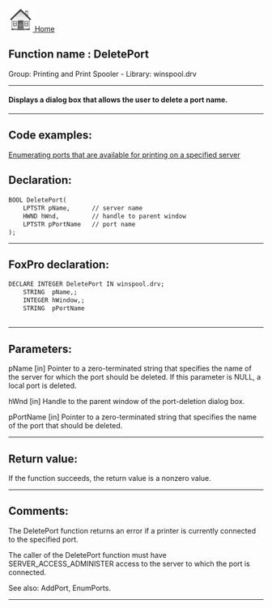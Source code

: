 [<img src="../../images/home.png"> Home ](https://github.com/VFPX/Win32API)  

## Function name : DeletePort
Group: Printing and Print Spooler - Library: winspool.drv    
***  


#### Displays a dialog box that allows the user to delete a port name.
***  


## Code examples:
[Enumerating ports that are available for printing on a specified server](../../samples/sample_334.md)  

## Declaration:
```foxpro  
BOOL DeletePort(
	LPTSTR pName,      // server name
	HWND hWnd,         // handle to parent window
	LPTSTR pPortName   // port name
);  
```  
***  


## FoxPro declaration:
```foxpro  
DECLARE INTEGER DeletePort IN winspool.drv;
	STRING  pName,;
	INTEGER hWindow,;
	STRING  pPortName
  
```  
***  


## Parameters:
pName 
[in] Pointer to a zero-terminated string that specifies the name of the server for which the port should be deleted. If this parameter is NULL, a local port is deleted. 

hWnd 
[in] Handle to the parent window of the port-deletion dialog box. 

pPortName 
[in] Pointer to a zero-terminated string that specifies the name of the port that should be deleted. 
  
***  


## Return value:
If the function succeeds, the return value is a nonzero value.  
***  


## Comments:
The DeletePort function returns an error if a printer is currently connected to the specified port.   
  
The caller of the DeletePort function must have SERVER_ACCESS_ADMINISTER access to the server to which the port is connected.  
  
See also: AddPort, EnumPorts.  
  
***  

